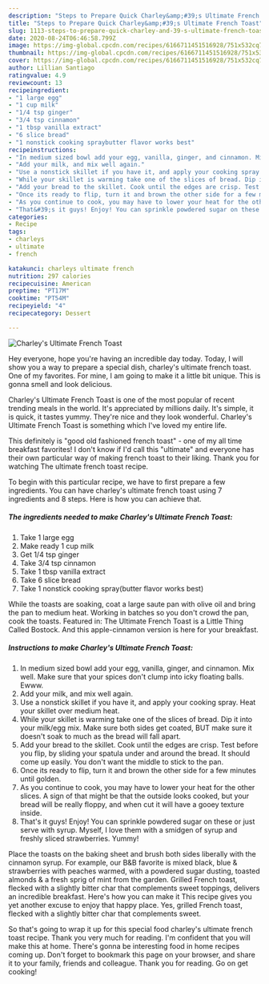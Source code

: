 ```yaml
---
description: "Steps to Prepare Quick Charley&amp;#39;s Ultimate French Toast"
title: "Steps to Prepare Quick Charley&amp;#39;s Ultimate French Toast"
slug: 1113-steps-to-prepare-quick-charley-and-39-s-ultimate-french-toast
date: 2020-08-24T06:46:58.799Z
image: https://img-global.cpcdn.com/recipes/6166711451516928/751x532cq70/charleys-ultimate-french-toast-recipe-main-photo.jpg
thumbnail: https://img-global.cpcdn.com/recipes/6166711451516928/751x532cq70/charleys-ultimate-french-toast-recipe-main-photo.jpg
cover: https://img-global.cpcdn.com/recipes/6166711451516928/751x532cq70/charleys-ultimate-french-toast-recipe-main-photo.jpg
author: Lillian Santiago
ratingvalue: 4.9
reviewcount: 13
recipeingredient:
- "1 large egg"
- "1 cup milk"
- "1/4 tsp ginger"
- "3/4 tsp cinnamon"
- "1 tbsp vanilla extract"
- "6 slice bread"
- "1 nonstick cooking spraybutter flavor works best"
recipeinstructions:
- "In medium sized bowl add your egg, vanilla, ginger, and cinnamon. Mix well. Make sure that your spices don&#39;t clump into icky floating balls. Ewww."
- "Add your milk, and mix well again."
- "Use a nonstick skillet if you have it, and apply your cooking spray. Heat your skillet over medium heat."
- "While your skillet is warming take one of the slices of bread. Dip it into your milk/egg mix. Make sure both sides get coated, BUT make sure it doesn&#39;t soak to much as the bread will fall apart."
- "Add your bread to the skillet. Cook until the edges are crisp. Test before you flip, by sliding your spatula under and around the bread. It should come up easily. You don&#39;t want the middle to stick to the pan."
- "Once its ready to flip, turn it and brown the other side for a few minutes until golden."
- "As you continue to cook, you may have to lower your heat for the other slices. A sign of that might be that the outside looks cooked, but your bread will be really floppy, and when cut it will have a gooey texture inside."
- "That&#39;s it guys! Enjoy! You can sprinkle powdered sugar on these or just serve with syrup. Myself, I love them with a smidgen of syrup and freshly sliced strawberries. Yummy!"
categories:
- Recipe
tags:
- charleys
- ultimate
- french

katakunci: charleys ultimate french 
nutrition: 297 calories
recipecuisine: American
preptime: "PT17M"
cooktime: "PT54M"
recipeyield: "4"
recipecategory: Dessert

---
```



![Charley&#39;s Ultimate French Toast](https://img-global.cpcdn.com/recipes/6166711451516928/751x532cq70/charleys-ultimate-french-toast-recipe-main-photo.jpg)

Hey everyone, hope you're having an incredible day today. Today, I will show you a way to prepare a special dish, charley&#39;s ultimate french toast. One of my favorites. For mine, I am going to make it a little bit unique. This is gonna smell and look delicious.

Charley&#39;s Ultimate French Toast is one of the most popular of recent trending meals in the world. It's appreciated by millions daily. It's simple, it is quick, it tastes yummy. They're nice and they look wonderful. Charley&#39;s Ultimate French Toast is something which I've loved my entire life.

This definitely is &#34;good old fashioned french toast&#34; - one of my all time breakfast favorites! I don&#39;t know if I&#39;d call this &#34;ultimate&#34; and everyone has their own particular way of making french toast to their liking. Thank you for watching The ultimate french toast recipe.


To begin with this particular recipe, we have to first prepare a few ingredients. You can have charley&#39;s ultimate french toast using 7 ingredients and 8 steps. Here is how you can achieve that.

<!--inarticleads1-->

##### The ingredients needed to make Charley&#39;s Ultimate French Toast:

1. Take 1 large egg
1. Make ready 1 cup milk
1. Get 1/4 tsp ginger
1. Take 3/4 tsp cinnamon
1. Take 1 tbsp vanilla extract
1. Take 6 slice bread
1. Take 1 nonstick cooking spray(butter flavor works best)


While the toasts are soaking, coat a large saute pan with olive oil and bring the pan to medium heat. Working in batches so you don&#39;t crowd the pan, cook the toasts. Featured in: The Ultimate French Toast is a Little Thing Called Bostock. And this apple-cinnamon version is here for your breakfast. 

<!--inarticleads2-->

##### Instructions to make Charley&#39;s Ultimate French Toast:

1. In medium sized bowl add your egg, vanilla, ginger, and cinnamon. Mix well. Make sure that your spices don&#39;t clump into icky floating balls. Ewww.
1. Add your milk, and mix well again.
1. Use a nonstick skillet if you have it, and apply your cooking spray. Heat your skillet over medium heat.
1. While your skillet is warming take one of the slices of bread. Dip it into your milk/egg mix. Make sure both sides get coated, BUT make sure it doesn&#39;t soak to much as the bread will fall apart.
1. Add your bread to the skillet. Cook until the edges are crisp. Test before you flip, by sliding your spatula under and around the bread. It should come up easily. You don&#39;t want the middle to stick to the pan.
1. Once its ready to flip, turn it and brown the other side for a few minutes until golden.
1. As you continue to cook, you may have to lower your heat for the other slices. A sign of that might be that the outside looks cooked, but your bread will be really floppy, and when cut it will have a gooey texture inside.
1. That&#39;s it guys! Enjoy! You can sprinkle powdered sugar on these or just serve with syrup. Myself, I love them with a smidgen of syrup and freshly sliced strawberries. Yummy!


Place the toasts on the baking sheet and brush both sides liberally with the cinnamon syrup. For example, our B&amp;B favorite is mixed black, blue &amp; strawberries with peaches warmed, with a powdered sugar dusting, toasted almonds &amp; a fresh sprig of mint from the garden. Grilled French toast, flecked with a slightly bitter char that complements sweet toppings, delivers an incredible breakfast. Here&#39;s how you can make it This recipe gives you yet another excuse to enjoy that happy place. Yes, grilled French toast, flecked with a slightly bitter char that complements sweet. 

So that's going to wrap it up for this special food charley&#39;s ultimate french toast recipe. Thank you very much for reading. I'm confident that you will make this at home. There's gonna be interesting food in home recipes coming up. Don't forget to bookmark this page on your browser, and share it to your family, friends and colleague. Thank you for reading. Go on get cooking!
